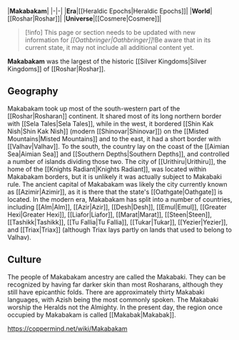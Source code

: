 |**Makabakam**|
|-|-|
|**Era**|[[Heraldic Epochs\|Heraldic Epochs]]|
|**World**|[[Roshar\|Roshar]]|
|**Universe**|[[Cosmere\|Cosmere]]|
> [!info] This page or section needs to be updated with new information for *[[Oathbringer\|Oathbringer]]*!Be aware that in its current state, it may not include all additional content yet.

**Makabakam** was the largest of the historic [[Silver Kingdoms\|Silver Kingdoms]] of [[Roshar\|Roshar]].

## Geography
Makabakam took up most of the south-western part of the [[Roshar\|Rosharan]] continent. It shared most of its long northern border with [[Sela Tales\|Sela Tales]], while in the west, it bordered [[Shin Kak Nish\|Shin Kak Nish]] (modern [[Shinovar\|Shinovar]]) on the [[Misted Mountains\|Misted Mountains]] and to the east, it had a short border with [[Valhav\|Valhav]]. To the south, the country lay on the coast of the [[Aimian Sea\|Aimian Sea]] and [[Southern Depths\|Southern Depths]], and controlled a number of islands dividing those two.
The city of [[Urithiru\|Urithiru]], the home of the [[Knights Radiant\|Knights Radiant]], was located within Makabakam borders, but it is unlikely it was actually subject to Makabaki rule. The ancient capital of Makabakam was likely the city currently known as [[Azimir\|Azimir]], as it is there that the state's [[Oathgate\|Oathgate]] is located.
In the modern era, Makabakam has split into a number of countries, including [[Alm\|Alm]], [[Azir\|Azir]], [[Desh\|Desh]], [[Emul\|Emul]], [[Greater Hexi\|Greater Hexi]], [[Liafor\|Liafor]], [[Marat\|Marat]], [[Steen\|Steen]], [[Tashikk\|Tashikk]], [[Tu Fallia\|Tu Fallia]], [[Tukar\|Tukar]], [[Yezier\|Yezier]], and [[Triax\|Triax]] (although Triax lays partly on lands that used to belong to Valhav).

## Culture
The people of Makabakam ancestry are called the Makabaki. They can be recognized by having far darker skin than most Rosharans, although they still have epicanthic folds. There are approximately thirty Makabaki languages, with Azish being the most commonly spoken. The Makabaki worship the Heralds not the Almighty.
In the present day, the region once occupied by Makabakam is called [[Makabak\|Makabak]].



https://coppermind.net/wiki/Makabakam